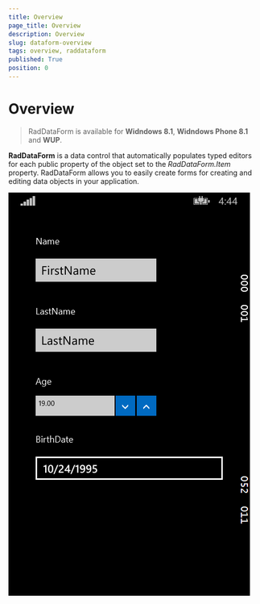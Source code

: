 ```yaml
---
title: Overview
page_title: Overview
description: Overview
slug: dataform-overview
tags: overview, raddataform
published: True
position: 0
---
```


# Overview

> RadDataForm is available for **Widndows 8.1**, **Widndows Phone 8.1** and **WUP**.

**RadDataForm** is a data control that automatically populates typed editors for each public property of the object set to the *RadDataForm.Item* property. RadDataForm allows you to easily create forms for creating and editing data objects in your application.


![](images/dataform-overview.png)